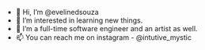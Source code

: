- 👋 Hi, I’m @evelinedsouza
- 👀 I’m interested in learning new things.
- 🌱 I’m a full-time software engineer and an artist as well.
- 📫 You can reach me on instagram - @intutive_mystic

<!---
evelinedsouza/evelinedsouza is a ✨ special ✨ repository because its `README.md` (this file) appears on your GitHub profile.
You can click the Preview link to take a look at your changes.
--->
